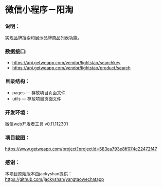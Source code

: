 # 微信小程序－阳淘

### 说明：

实现品牌搜索和展示品牌商品列表功能。

### 数据接口:

- https://api.getweapp.com/vendor/lightstao/searchkey
- https://api.getweapp.com/vendor/lightstao/product/search

### 目录结构：

- pages — 存放项目页面文件
- utils — 存放项目页面文件

### 开发环境：

微信web开发者工具 v0.11.112301

### 项目截图：

https://www.getweapp.com/project?projectId=583ea793e8ff074c22472f47

### 感谢：

本项目原始版本由jackyshan提供：https://github.com/jackyshan/yangtaowechatapp